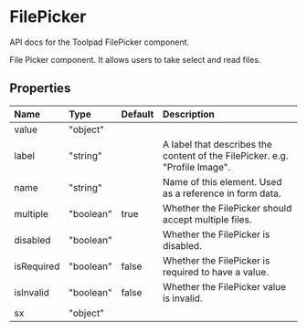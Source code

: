 <!-- This file has been auto-generated using `yarn docs:build:api`. -->

# FilePicker

<p class="description">API docs for the Toolpad FilePicker component.</p>

File Picker component.
It allows users to take select and read files.

## Properties

| Name                                      | Type                                     | Default                                 | Description                                                                 |
| :---------------------------------------- | :--------------------------------------- | :-------------------------------------- | :-------------------------------------------------------------------------- |
| <span class="prop-name">value</span>      | <span class="prop-type">"object"</span>  |                                         |                                                                             |
| <span class="prop-name">label</span>      | <span class="prop-type">"string"</span>  |                                         | A label that describes the content of the FilePicker. e.g. "Profile Image". |
| <span class="prop-name">name</span>       | <span class="prop-type">"string"</span>  |                                         | Name of this element. Used as a reference in form data.                     |
| <span class="prop-name">multiple</span>   | <span class="prop-type">"boolean"</span> | <span class="prop-default">true</span>  | Whether the FilePicker should accept multiple files.                        |
| <span class="prop-name">disabled</span>   | <span class="prop-type">"boolean"</span> |                                         | Whether the FilePicker is disabled.                                         |
| <span class="prop-name">isRequired</span> | <span class="prop-type">"boolean"</span> | <span class="prop-default">false</span> | Whether the FilePicker is required to have a value.                         |
| <span class="prop-name">isInvalid</span>  | <span class="prop-type">"boolean"</span> | <span class="prop-default">false</span> | Whether the FilePicker value is invalid.                                    |
| <span class="prop-name">sx</span>         | <span class="prop-type">"object"</span>  |                                         |                                                                             |
